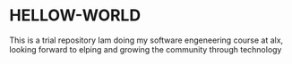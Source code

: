 # HELLOW-WORLD
This is a trial repository
Iam doing my software engeneering course at alx, looking forward to elping and growing the community through  technology
